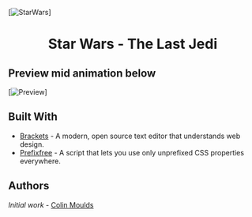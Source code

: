 [![StarWars](https://hips.htvapps.com/htv-prod-media.s3.amazonaws.com/images/the-last-jedi-pic-1513354222.jpg)]

<h1 align="center">Star Wars - The Last Jedi</h1>
<h2 aligh="center">Preview mid animation below</h2>

[![Preview](https://i.gyazo.com/27a6ec80aac9b5378270a64960f29d8a.png)]

## Built With

* [Brackets](http://brackets.io/) - A modern, open source text editor that understands web design. 
* [Prefixfree](https://github.com/LeaVerou/prefixfree) - A script that lets you use only unprefixed CSS properties everywhere.

## Authors

*Initial work* - [Colin Moulds](https://github.com/ColinMoulds)